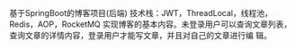 基于SpringBoot的博客项目(后端)
技术栈：JWT，ThreadLocal，线程池，Redis，AOP，RocketMQ
实现博客的基本内容。未登录用户可以查询文章列表，查询文章的详情内容，登录用户才能写文章，并且对自己的文章进行编
辑。